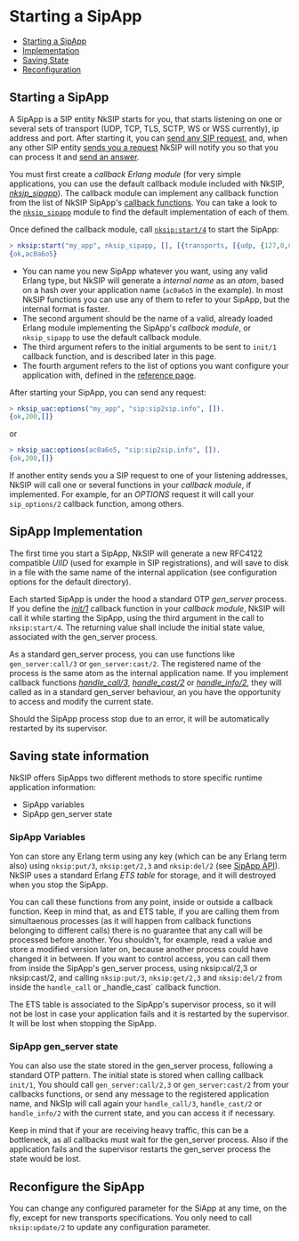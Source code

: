# Starting a SipApp

* [Starting a SipApp](#starting-a-sipapp)
* [Implementation](#sipapp-implementation)
* [Saving State](#saving-state-information)
* [Reconfiguration](#reconfigure-the-sipapp)


## Starting a SipApp
A SipApp is a SIP entity NkSIP starts for you, that starts listening on one or several sets of transport (UDP, TCP, TLS, SCTP, WS or WSS currently), ip address and port. After starting it, you can [send any SIP request](sending_requests.md), and, when any other SIP entity [sends you a request](receiving_requests.md) NkSIP will notify you so that you can process it and [send an answer](sending_responses.md).

You must first create a _callback Erlang module_ (for very simple applications, you can use the default callback module included with NkSIP, [_nksip_sipapp_](../../src/nksip_sipapp.erl)). The callback module can implement any callback function from the list of NkSIP SipApp's [callback functions](../reference/callback_functions.md). You can take a look to the [`nksip_sipapp`](../../src/nksip_sipapp.erl) module to find the default implementation of each of them.

Once defined the callback module, call [`nksip:start/4`](../../src/nksip.erl) to start the SipApp:
```erlang
> nksip:start("my_app", nksip_sipapp, [], [{transports, [{udp, {127,0,0,1}, 5060}]}]).
{ok,ac0a6o5}
```

* You can name you new SipApp whatever you want, using any valid Erlang type, but NkSIP will generate a _internal name_ as an _atom_, based on a hash over your application name (`ac0a6o5` in the example). In most NkSIP functions you can use any of them to refer to your SipApp, but the internal format is faster.
* The second argument should be the name of a valid, already loaded Erlang module implementing the SipApp's _callback module_, or `nksip_sipapp` to use the default callback module.
* The third argument refers to the initial arguments to be sent to `init/1` callback function, and is described later in this page.
* The fourth argument refers to the list of options you want configure your application with, defined in the [reference page](../reference/configuration.md).

After starting your SipApp, you can send any request:
```erlang
> nksip_uac:options("my_app", "sip:sip2sip.info", []).
{ok,200,[]}
```

or 

```erlang
> nksip_uac:options(ac0a6o5, "sip:sip2sip.info", []).
{ok,200,[]}
```

If another entity sends you a SIP request to one of your listening addresses, NkSIP will call one or several functions in your _callback module_, if implemented. For example, for an _OPTIONS_ request it will call your `sip_options/2` callback function, among others.


## SipApp Implementation

The first time you start a SipApp, NkSIP will generate a new RFC4122 compatible _UIID_ (used for example in SIP registrations), and will save to disk in a file with the same name of the internal application (see configuration options for the default directory).

Each started SipApp is under the hood a standard OTP _gen&#95;server_ process. If you define the [_init/1_](../reference/callback_functions.md#init1) callback function in your _callback module_, NkSIP will call it while starting the SipApp, using the third argument in the call to `nksip:start/4`. The returning value shall include the initial state value, associated with the gen_server process.

As a standard gen_server process, you can use functions like `gen_server:call/3` or `gen_server:cast/2`. The registered name of the process is the same atom as the internal application name. If you implement callback functions [_handle_call/3_](../reference/callback_functions.md#handle_call3), [_handle_cast/2_](../reference/callback_functions.md#handle_cast2) or [_handle_info/2_](../reference/callback_functions.md#handle_info2), they will called as in a standard gen_server behaviour, an you have the opportunity to access and modify the current state.

Should the SipApp process stop due to an error, it will be automatically restarted by its supervisor.


## Saving state information

NkSIP offers SipApps two different methods to store specific runtime application information:
* SipApp variables
* SipApp gen_server state

### SipApp Variables
Yon can store any Erlang term using any key (which can be any Erlang term also) using `nksip:put/3`, `nksip:get/2,3` and `nksip:del/2` (see [SipApp API](../reference/sipapp_api.md)). NkSIP uses a standard Erlang _ETS table_ for storage, and it will destroyed when you stop the SipApp.

You can call these functions from any point, inside or outside a callback function. Keep in mind that, as and ETS table, if you are calling them from simultaenous processes (as it will happen from callback functions belonging to different calls) there is no guarantee that any call will be processed before another. You shouldn't, for example, read a value and store a modified version later on, because another process could have changed it in between. If you want to control access, you can call them from inside the SipApp's gen_server process, using nksip:cal/2,3 or nksip:cast/2, and calling `nksip:put/3`, `nksip:get/2,3` and `nksip:del/2` from inside the `handle_call` or _handle_cast` callback function.

The ETS table is associated to the SipApp's supervisor process, so it will not be lost in case your application fails and it is restarted by the supervisor. It will be lost when stopping the SipApp.


### SipApp gen_server state
You can also use the state stored in the gen_server process, following a standard OTP pattern. The initial state is stored when calling callback `init/1`, You should call `gen_server:call/2,3` or `gen_server:cast/2` from your callbacks functions, or send any message to the registered application name, and NkSIp will call again your `handle_call/3`, `handle_cast/2` or `handle_info/2` with the current state, and you can access it if necessary.

Keep in mind that if your are receiving heavy traffic, this can be a bottleneck, as all callbacks must wait for the gen_server process. Also if the application fails and the supervisor restarts the gen_server process the state would be lost.


## Reconfigure the SipApp
You can change any configured parameter for the SiApp at any time, on the fly, except for new transports specifications. You only need to call `nksip:update/2` to update any configuration parameter.
